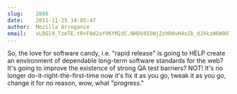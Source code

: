```yaml
---
slug:    2886
date:    2011-11-25 14:05:47
author:  Mozilla Arrogance
email:   vLBGl9_TzeTE.tR+F8d2aYVKYM2dC.NHDV455NjZzhR0vH4oZk_dJXkzW6W9U7UX7Eyp++
...
```


So, the love for software candy, i.e. "rapid release" is going to HELP
create an environment of dependable long-term software standards for
the web? It's going to improve the existence of strong QA test
barriers? NOT! It's no longer do-it-right-the-first-time now it's fix
it as you go, tweak it as you go, change it for no reason, wow, what
"progress."
